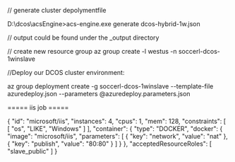 
// generate cluster depolymentfile

D:\dcos\acsEngine>acs-engine.exe generate dcos-hybrid-1w.json

// output could be found under the _output directory

// create new resource group
az group create -l westus -n soccerl-dcos-1winslave 
 
 
//Deploy our DCOS cluster environment: 

az group deployment create -g soccerl-dcos-1winslave --template-file azuredeploy.json --parameters @azuredeploy.parameters.json  




===== iis job =====

{
  "id": "microsoft/iis",
  "instances": 4,
  "cpus": 1,
  "mem": 128,
  "constraints": [
    [
      "os",
      "LIKE",
      "Windows"
    ]
  ],
  "container": {
    "type": "DOCKER",
    "docker": {
      "image": "microsoft/iis",
      "parameters": [
        {
          "key": "network",
          "value": "nat"
        },
        {
          "key": "publish",
          "value": "80:80"
        }
      ]
    }
  },
  "acceptedResourceRoles": [
    "slave_public"
  ]
}
